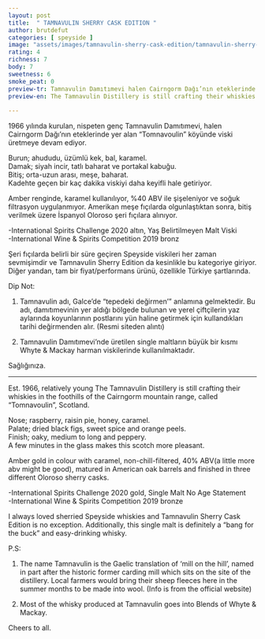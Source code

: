 ```yaml
---
layout: post
title:  " TAMNAVULIN SHERRY CASK EDITION "
author: brutdefut
categories: [ speyside ]
image: "assets/images/tamnavulin-sherry-cask-edition/tamnavulin-sherry-cask-edition.JPG"
rating: 4
richness: 7
body: 7
sweetness: 6
smoke_peat: 0
preview-tr: Tamnavulin Damıtımevi halen Cairngorm Dağı’nın eteklerinde viski üretmeye devam ediyor.             
preview-en: The Tamnavulin Distillery is still crafting their whiskies in the foothills of the Cairngorm mountain range.       
     
---
```


1966 yılında kurulan, nispeten genç Tamnavulin Damıtımevi, halen Cairngorm Dağı’nın eteklerinde yer alan “Tomnavoulin” köyünde viski üretmeye devam ediyor.  

Burun; ahududu, üzümlü kek, bal, karamel.  
Damak; siyah incir, tatlı baharat ve portakal kabuğu.  
Bitiş; orta-uzun arası, meşe, baharat.  
Kadehte geçen bir kaç dakika viskiyi daha keyifli hale getiriyor.  

Amber renginde, karamel kullanılıyor, %40 ABV ile şişeleniyor ve soğuk filtrasyon uygulanmıyor. Amerikan meşe fıçılarda olgunlaştıktan sonra, bitiş verilmek üzere İspanyol Oloroso şeri fıçılara alınıyor.  

-International Spirits Challenge 2020 altın, Yaş Belirtilmeyen Malt Viski  
-International Wine & Spirits Competition 2019 bronz  

Şeri fıçılarda belirli bir süre geçiren Speyside viskileri her zaman sevmişimdir ve Tamnavulin Sherry Edition da kesinlikle bu kategoriye giriyor. Diğer yandan, tam bir fiyat/performans ürünü, özellikle Türkiye şartlarında.  

Dip Not: 
1. Tamnavulin adı, Galce’de “tepedeki değirmen’” anlamına gelmektedir. Bu adı, damıtımevinin yer aldığı bölgede bulunan ve yerel çiftçilerin yaz aylarında koyunlarının postlarını yün haline getirmek için kullandıkları tarihi değirmenden alır. (Resmi siteden alıntı)  

2. Tamnavulin Damıtımevi’nde üretilen single maltların büyük bir kısmı Whyte & Mackay harman viskilerinde kullanılmaktadır.  

Sağlığınıza.         
   
-----------------------------------------------

<p id="english"></p>

Est. 1966, relatively young The Tamnavulin Distillery is still crafting their whiskies in the foothills of the Cairngorm mountain range, called “Tomnavoulin”, Scotland.  

Nose; raspberry, raisin pie, honey, caramel.  
Palate; dried black figs, sweet spice and orange peels.  
Finish; oaky, medium to long and peppery.  
A few minutes in the glass makes this scotch more pleasant.  

Amber gold in colour with caramel, non-chill-filtered, 40% ABV(a little more abv might be good), matured in American oak barrels and finished in three different Oloroso sherry casks.  

-International Spirits Challenge 2020 gold, Single Malt No Age Statement  
-International Wine & Spirits Competition 2019 bronze  

I always loved sherried Speyside whiskies and Tamnavulin Sherry Cask Edition is no exception. Additionally, this single malt is definitely a “bang for the buck” and easy-drinking whisky.  

P.S: 
1. The name Tamnavulin is the Gaelic translation of ‘mill on the hill’, named in part after the historic former carding mill which sits on the site of the distillery. Local farmers would bring their sheep fleeces here in the summer months to be made into wool. (Info is from the official website)  

2. Most of the whisky produced at Tamnavulin goes into Blends of Whyte & Mackay.  

Cheers to all.      
      
